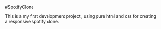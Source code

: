 #SpotifyClone

This is a my first development project , using pure html and css for creating a responsive spotify clone.